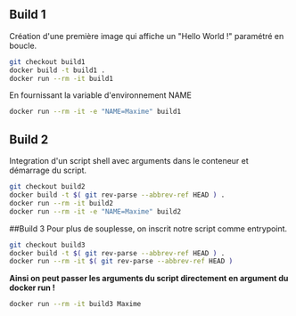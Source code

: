 
## Build 1
Création d'une première image qui affiche un "Hello World !" paramétré en boucle.

``` bash
git checkout build1
docker build -t build1 .
docker run --rm -it build1
```

En fournissant la variable d'environnement NAME
``` bash
docker run --rm -it -e "NAME=Maxime" build1
```

## Build 2
Integration d'un script shell avec arguments dans le conteneur et démarrage du script.

``` bash
git checkout build2
docker build -t $( git rev-parse --abbrev-ref HEAD ) .
docker run --rm -it build2
docker run --rm -it -e "NAME=Maxime" build2
```

##Build 3
Pour plus de souplesse, on inscrit notre script comme entrypoint.

``` bash
git checkout build3
docker build -t $( git rev-parse --abbrev-ref HEAD ) .
docker run --rm -it $( git rev-parse --abbrev-ref HEAD )
```

__Ainsi on peut passer les arguments du script directement en argument du docker run !__
``` bash
docker run --rm -it build3 Maxime
```

